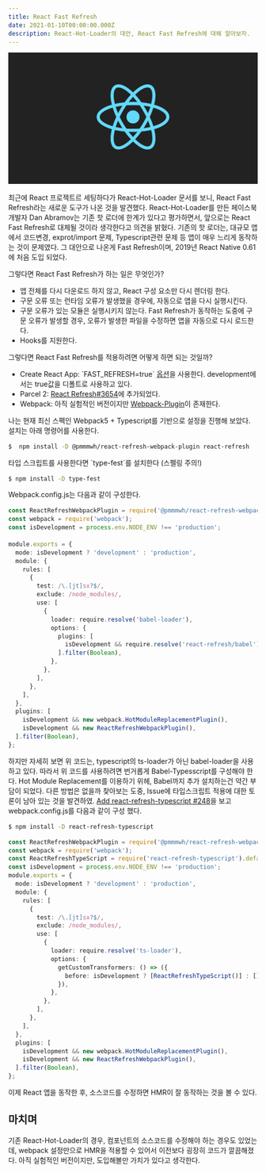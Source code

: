 ```yaml
---
title: React Fast Refresh
date: 2021-01-10T00:00:00.000Z
description: React-Hot-Loader의 대안, React Fast Refresh에 대해 알아보자.
---
```

![react](./title.png)

최근에 React 프로젝트르 세팅하다가 React-Hot-Loader 문서를 보니, React Fast Refresh라는 새로운 도구가 나온 것을 발견했다. 
React-Hot-Loader를 만든 페이스북 개발자 Dan Abramov는 기존 핫 로더에 한계가 있다고 평가하면서, 앞으로는 React Fast Refresh로 대체될 것이라 생각한다고 의견을 밝혔다. 기존의 핫 로더는, 대규모 앱에서 코드변경, exprot/import 문제, Typescript관련 문제 등 앱이 매우 느리게 동작하는 것이 문제였다. 그 대안으로 나온게 Fast Refresh이며, 2019년 React Native 0.61에 처음 도입 되었다.

그렇다면 React Fast Refresh가 하는 일은 무엇인가?

-   앱 전체를 다시 다운로드 하지 않고, React 구성 요소만 다시 렌더링 한다.
-   구문 오류 또는 런타임 오류가 발생했을 경우에, 자동으로 앱을 다시 실행시킨다.
-   구문 오류가 있는 모듈은 실행시키지 않는다. Fast Refresh가 동작하는 도중에 구문 오류가 발생할 경우, 오류가 발생한 파일을 수정하면 앱을 자동으로 다시 로드한다.
-   Hooks를 지원한다.

그렇다면 React Fast Refresh를 적용하려면 어떻게 하면 되는 것일까?

-   Create React App: \`FAST\_REFRESH=true\` [옵션](https://github.com/facebook/create-react-app/blob/master/docusaurus/docs/advanced-configuration.md)을 사용한다. development에서는 true값을 디폴트로 사용하고 있다.
-   Parcel 2: [React Refresh#3654](https://github.com/parcel-bundler/parcel/pull/3654)에 추가되었다.
-   Webpack: 아직 실험적인 버전이지만 [Webpack-Plugin](https://github.com/pmmmwh/react-refresh-webpack-plugin/)이 존재한다.

나는 현재 최신 스펙인 Webpack5 + Typescript를 기반으로 설정을 진행해 보았다. 설치는 아래 명령어를 사용한다.

```sh
$  npm install -D @pmmmwh/react-refresh-webpack-plugin react-refresh
```

타입 스크립트를 사용한다면 \`type-fest\`를 설치한다 (스펠링 주의!)

```sh
$ npm install -D type-fest

```

Webpack.config.js는 다음과 같이 구성한다.

```ts
const ReactRefreshWebpackPlugin = require('@pmmmwh/react-refresh-webpack-plugin');
const webpack = require('webpack');
const isDevelopment = process.env.NODE_ENV !== 'production';

module.exports = {
  mode: isDevelopment ? 'development' : 'production',
  module: {
    rules: [
      {
        test: /\.[jt]sx?$/,
        exclude: /node_modules/,
        use: [
          {
            loader: require.resolve('babel-loader'),
            options: {
              plugins: [
                isDevelopment && require.resolve('react-refresh/babel'),
              ].filter(Boolean),
            },
          },
        ],
      },
    ],
  },
  plugins: [
    isDevelopment && new webpack.HotModuleReplacementPlugin(),
    isDevelopment && new ReactRefreshWebpackPlugin(),
  ].filter(Boolean),
};

```

하지만 자세히 보면 위 코드는, typescript의 ts-loader가 아닌 babel-loader을 사용하고 있다. 따라서 위 코드를 사용하려면 번거롭게 Babel-Typesscript를 구성해야 한다. 
Hot Module Replacement를 이용하기 위헤, Babel까지 추가 설치하는건 약간 부담이 되었다. 다른 방법은 없을까 찾아보는 도중, Issue에 타입스크립트 적용에 대한 토론이 남아 있는 것을 발견하였. 
[Add react-refresh-typescript #248](https://github.com/pmmmwh/react-refresh-webpack-plugin/pull/248)을 보고 webpack.config.js를 다음과 같이 구성 했다.

```sh
$ npm install -D react-refresh-typescript
```

```ts
const ReactRefreshWebpackPlugin = require('@pmmmwh/react-refresh-webpack-plugin');
const webpack = require('webpack');
const ReactRefreshTypeScript = require('react-refresh-typescript').default;
const isDevelopment = process.env.NODE_ENV !== 'production';
module.exports = {
  mode: isDevelopment ? 'development' : 'production',
  module: {
    rules: [
      {
        test: /\.[jt]sx?$/,
        exclude: /node_modules/,
        use: [
          {
            loader: require.resolve('ts-loader'),
            options: {
              getCustomTransformers: () => ({
                before: isDevelopment ? [ReactRefreshTypeScript()] : [],
              }),
            },
          },
        ],
      },
    ],
  },
  plugins: [
    isDevelopment && new webpack.HotModuleReplacementPlugin(),
    isDevelopment && new ReactRefreshWebpackPlugin(),
  ].filter(Boolean),
};

```
이제 React 앱을 동작한 후, 소스코드를 수정하면 HMR이 잘 동작하는 것을 볼 수 있다.

## 마치며
기존 React-Hot-Loader의 경우, 컴포넌트의 소스코드를 수정해야 하는 경우도 있었는데, webpack 설정만으로 HMR을 적용할 수 있어서 이전보다 굉장히 코드가 깔끔해졌다.
아직 실험적인 버전이지만, 도입해볼만 가치가 있다고 생각한다.